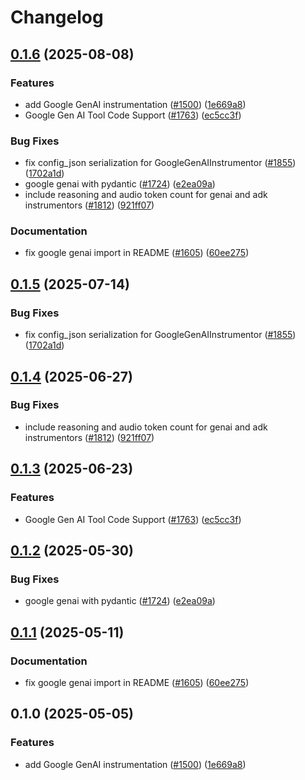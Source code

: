 # Changelog

## [0.1.6](https://github.com/andstor/openinference/compare/python-openinference-instrumentation-google-genai-v0.1.5...python-openinference-instrumentation-google-genai-v0.1.6) (2025-08-08)


### Features

* add Google GenAI instrumentation ([#1500](https://github.com/andstor/openinference/issues/1500)) ([1e669a8](https://github.com/andstor/openinference/commit/1e669a8af18bdfd8a0f92f716b49a7f6c105952a))
* Google Gen AI Tool Code Support ([#1763](https://github.com/andstor/openinference/issues/1763)) ([ec5cc3f](https://github.com/andstor/openinference/commit/ec5cc3f535cfb546f08506d18b93c373b494c7c2))


### Bug Fixes

* fix config_json serialization for GoogleGenAIInstrumentor ([#1855](https://github.com/andstor/openinference/issues/1855)) ([1702a1d](https://github.com/andstor/openinference/commit/1702a1d755d8ebc64fb3fa17e36579a6935d9dbd))
* google genai with pydantic ([#1724](https://github.com/andstor/openinference/issues/1724)) ([e2ea09a](https://github.com/andstor/openinference/commit/e2ea09a5395f47a5b60ec7961d22114293ebb4f1))
* include reasoning and audio token count for genai and adk instrumentors ([#1812](https://github.com/andstor/openinference/issues/1812)) ([921ff07](https://github.com/andstor/openinference/commit/921ff073e28ac2755b651dcdfac9ab3dbd673e70))


### Documentation

* fix google genai import in README ([#1605](https://github.com/andstor/openinference/issues/1605)) ([60ee275](https://github.com/andstor/openinference/commit/60ee2755fa99a68debbe5e9d84c25b92e99c5e31))

## [0.1.5](https://github.com/Arize-ai/openinference/compare/python-openinference-instrumentation-google-genai-v0.1.4...python-openinference-instrumentation-google-genai-v0.1.5) (2025-07-14)


### Bug Fixes

* fix config_json serialization for GoogleGenAIInstrumentor ([#1855](https://github.com/Arize-ai/openinference/issues/1855)) ([1702a1d](https://github.com/Arize-ai/openinference/commit/1702a1d755d8ebc64fb3fa17e36579a6935d9dbd))

## [0.1.4](https://github.com/Arize-ai/openinference/compare/python-openinference-instrumentation-google-genai-v0.1.3...python-openinference-instrumentation-google-genai-v0.1.4) (2025-06-27)


### Bug Fixes

* include reasoning and audio token count for genai and adk instrumentors ([#1812](https://github.com/Arize-ai/openinference/issues/1812)) ([921ff07](https://github.com/Arize-ai/openinference/commit/921ff073e28ac2755b651dcdfac9ab3dbd673e70))

## [0.1.3](https://github.com/Arize-ai/openinference/compare/python-openinference-instrumentation-google-genai-v0.1.2...python-openinference-instrumentation-google-genai-v0.1.3) (2025-06-23)


### Features

* Google Gen AI Tool Code Support ([#1763](https://github.com/Arize-ai/openinference/issues/1763)) ([ec5cc3f](https://github.com/Arize-ai/openinference/commit/ec5cc3f535cfb546f08506d18b93c373b494c7c2))

## [0.1.2](https://github.com/Arize-ai/openinference/compare/python-openinference-instrumentation-google-genai-v0.1.1...python-openinference-instrumentation-google-genai-v0.1.2) (2025-05-30)


### Bug Fixes

* google genai with pydantic ([#1724](https://github.com/Arize-ai/openinference/issues/1724)) ([e2ea09a](https://github.com/Arize-ai/openinference/commit/e2ea09a5395f47a5b60ec7961d22114293ebb4f1))

## [0.1.1](https://github.com/Arize-ai/openinference/compare/python-openinference-instrumentation-google-genai-v0.1.0...python-openinference-instrumentation-google-genai-v0.1.1) (2025-05-11)


### Documentation

* fix google genai import in README ([#1605](https://github.com/Arize-ai/openinference/issues/1605)) ([60ee275](https://github.com/Arize-ai/openinference/commit/60ee2755fa99a68debbe5e9d84c25b92e99c5e31))

## 0.1.0 (2025-05-05)


### Features

* add Google GenAI instrumentation ([#1500](https://github.com/Arize-ai/openinference/issues/1500)) ([1e669a8](https://github.com/Arize-ai/openinference/commit/1e669a8af18bdfd8a0f92f716b49a7f6c105952a))
